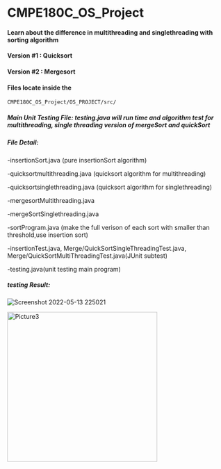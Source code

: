 # CMPE180C_OS_Project


#### Learn about the difference in multithreading and singlethreading with sorting algorithm

#### Version #1 : Quicksort
#### Version #2 : Mergesort


#### Files locate inside the 
```
CMPE180C_OS_Project/OS_PROJECT/src/
```

##### Main Unit Testing File: testing.java will run time and algorithm test for multithreading, single threading version of mergeSort and quickSort

##### File Detail:
  -insertionSort.java (pure insertionSort algorithm)
  
  -quicksortmultithreading.java (quicksort algorithm for multithreading)
  
  -quicksortsinglethreading.java (quicksort algorithm for singlethreading)
  
  -mergesortMultithreading.java 
  
  -mergeSortSinglethreading.java
  
  -sortProgram.java (make the full verison of each sort with smaller than threshold,use insertion sort)
  
  -insertionTest.java, Merge/QuickSortSingleThreadingTest.java, Merge/QuickSortMultiThreadingTest.java(JUnit subtest)
  
  -testing.java(unit testing main program)
  
##### testing Result:

![Screenshot 2022-05-13 225021](https://user-images.githubusercontent.com/71656626/168412716-6b4afbd6-6bff-437f-9223-3cc70d9fe7eb.png)

<img width="345" alt="Picture3" src="https://user-images.githubusercontent.com/71656626/168412707-cd222fef-d7dd-4a14-9f5c-c449ce97482d.png">

